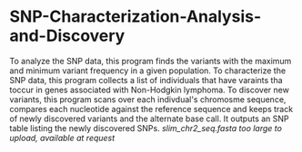 # SNP-Characterization-Analysis-and-Discovery
To analyze the SNP data, this program finds the variants with the maximum and minimum variant frequency in a given population. To characterize the SNP data, this program collects a list of individuals that have varaints tha toccur in genes associated with Non-Hodgkin lymphoma. To discover new variants, this program scans over each indivdual's chromosme sequence, compares each nucleotide against the reference sequence and keeps track of newly discovered variants and the alternate base call. It outputs an SNP table listing the newly discovered SNPs. 
*slim_chr2_seq.fasta too large to upload, available at request*
